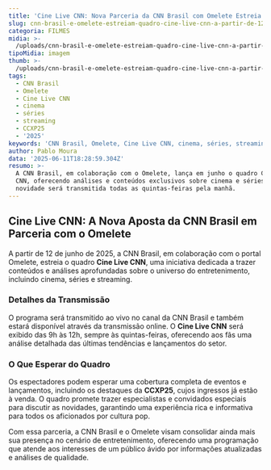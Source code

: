 ```yaml
---
title: 'Cine Live CNN: Nova Parceria da CNN Brasil com Omelete Estreia em Junho'
slug: cnn-brasil-e-omelete-estreiam-quadro-cine-live-cnn-a-partir-de-12-de-junho
categoria: FILMES
midia: >-
  /uploads/cnn-brasil-e-omelete-estreiam-quadro-cine-live-cnn-a-partir-de-12-de-junho-thumb.png
tipoMidia: imagem
thumb: >-
  /uploads/cnn-brasil-e-omelete-estreiam-quadro-cine-live-cnn-a-partir-de-12-de-junho-thumb.png
tags:
  - CNN Brasil
  - Omelete
  - Cine Live CNN
  - cinema
  - séries
  - streaming
  - CCXP25
  - '2025'
keywords: 'CNN Brasil, Omelete, Cine Live CNN, cinema, séries, streaming, CCXP25, 2025'
author: Pablo Moura
data: '2025-06-11T18:28:59.304Z'
resumo: >-
  A CNN Brasil, em colaboração com o Omelete, lança em junho o quadro Cine Live
  CNN, oferecendo análises e conteúdos exclusivos sobre cinema e séries. Esta
  novidade será transmitida todas as quintas-feiras pela manhã.
---
```


## Cine Live CNN: A Nova Aposta da CNN Brasil em Parceria com o Omelete

A partir de 12 de junho de 2025, a CNN Brasil, em colaboração com o portal Omelete, estreia o quadro **Cine Live CNN**, uma iniciativa dedicada a trazer conteúdos e análises aprofundadas sobre o universo do entretenimento, incluindo cinema, séries e streaming.

### Detalhes da Transmissão

O programa será transmitido ao vivo no canal da CNN Brasil e também estará disponível através da transmissão online. O **Cine Live CNN** será exibido das 9h às 12h, sempre às quintas-feiras, oferecendo aos fãs uma análise detalhada das últimas tendências e lançamentos do setor.

### O Que Esperar do Quadro

Os espectadores podem esperar uma cobertura completa de eventos e lançamentos, incluindo os destaques da **CCXP25**, cujos ingressos já estão à venda. O quadro promete trazer especialistas e convidados especiais para discutir as novidades, garantindo uma experiência rica e informativa para todos os aficionados por cultura pop.

Com essa parceria, a CNN Brasil e o Omelete visam consolidar ainda mais sua presença no cenário de entretenimento, oferecendo uma programação que atende aos interesses de um público ávido por informações atualizadas e análises de qualidade.


